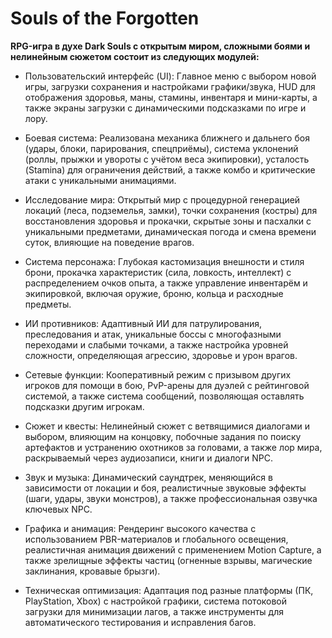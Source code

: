 # Souls of the Forgotten
**RPG-игра в духе Dark Souls с открытым миром, сложными боями и нелинейным сюжетом состоит из следующих модулей:**

* Пользовательский интерфейс (UI): Главное меню с выбором новой игры, загрузки сохранения и настройками графики/звука, HUD для отображения здоровья, маны, стамины, инвентаря и мини-карты, а также экраны загрузки с динамическими подсказками по игре и лору.

* Боевая система: Реализована механика ближнего и дальнего боя (удары, блоки, парирования, спецприёмы), система уклонений (роллы, прыжки и увороты с учётом веса экипировки), усталость (Stamina) для ограничения действий, а также комбо и критические атаки с уникальными анимациями.

* Исследование мира: Открытый мир с процедурной генерацией локаций (леса, подземелья, замки), точки сохранения (костры) для восстановления здоровья и прокачки, скрытые зоны и пасхалки с уникальными предметами, динамическая погода и смена времени суток, влияющие на поведение врагов.

* Система персонажа: Глубокая кастомизация внешности и стиля брони, прокачка характеристик (сила, ловкость, интеллект) с распределением очков опыта, а также управление инвентарём и экипировкой, включая оружие, броню, кольца и расходные предметы.

* ИИ противников: Адаптивный ИИ для патрулирования, преследования и атак, уникальные боссы с многофазными переходами и слабыми точками, а также настройка уровней сложности, определяющая агрессию, здоровье и урон врагов.

* Сетевые функции: Кооперативный режим с призывом других игроков для помощи в бою, PvP-арены для дуэлей с рейтинговой системой, а также система сообщений, позволяющая оставлять подсказки другим игрокам.

* Сюжет и квесты: Нелинейный сюжет с ветвящимися диалогами и выбором, влияющим на концовку, побочные задания по поиску артефактов и устранению охотников за головами, а также лор мира, раскрываемый через аудиозаписи, книги и диалоги NPC.

* Звук и музыка: Динамический саундтрек, меняющийся в зависимости от локации и боя, реалистичные звуковые эффекты (шаги, удары, звуки монстров), а также профессиональная озвучка ключевых NPC.

* Графика и анимация: Рендеринг высокого качества с использованием PBR-материалов и глобального освещения, реалистичная анимация движений с применением Motion Capture, а также зрелищные эффекты частиц (огненные взрывы, магические заклинания, кровавые брызги).

* Техническая оптимизация: Адаптация под разные платформы (ПК, PlayStation, Xbox) с настройкой графики, система потоковой загрузки для минимизации лагов, а также инструменты для автоматического тестирования и исправления багов.
